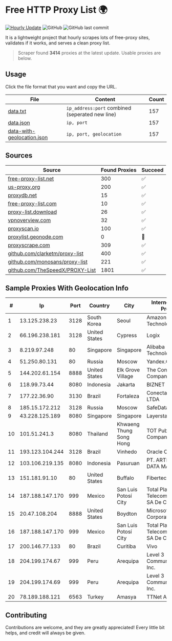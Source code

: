 
# Free HTTP Proxy List 🌍

[![Hourly Update](https://github.com/mertguvencli/http-proxy-list/actions/workflows/main.yml/badge.svg?branch=main)](https://github.com/mertguvencli/http-proxy-list/actions/workflows/main.yml)
![GitHub](https://img.shields.io/github/license/mertguvencli/http-proxy-list)
![GitHub last commit](https://img.shields.io/github/last-commit/mertguvencli/http-proxy-list)

It is a lightweight project that hourly scrapes lots of free-proxy sites, validates if it works, and serves a clean proxy list.


> Scraper found **3414** proxies at the latest update. Usable proxies are below.

## Usage

Click the file format that you want and copy the URL.


|File|Content|Count|
|----|-------|-----|
|[data.txt](https://raw.githubusercontent.com/mertguvencli/http-proxy-list/main/proxy-list/data.txt)|`ip_address:port` combined (seperated new line)|157|
|[data.json](https://raw.githubusercontent.com/mertguvencli/http-proxy-list/main/proxy-list/data.json)|`ip, port`|157|
|[data-with-geolocation.json](https://raw.githubusercontent.com/mertguvencli/http-proxy-list/main/proxy-list/data-with-geolocation.json)|`ip, port, geolocation`|157|

## Sources

|Source|Found Proxies|Succeed|
|------|-------------|-------|
|[free-proxy-list.net](https://free-proxy-list.net)|300|✅|
|[us-proxy.org](https://www.us-proxy.org)|200|✅|
|[proxydb.net](http://proxydb.net)|15|✅|
|[free-proxy-list.com](https://free-proxy-list.com/?page=&port=&type%5B%5D=http&type%5B%5D=https&up_time=0&search=Search)|10|✅|
|[proxy-list.download](https://www.proxy-list.download/HTTP)|26|✅|
|[vpnoverview.com](https://vpnoverview.com/privacy/anonymous-browsing/free-proxy-servers)|32|✅|
|[proxyscan.io](https://www.proxyscan.io)|100|✅|
|[proxylist.geonode.com](https://proxylist.geonode.com/api/proxy-list?limit=300&page=1&sort_by=lastChecked&sort_type=desc&protocols=http,https)|0|🚫|
|[proxyscrape.com](https://api.proxyscrape.com/v2/?request=displayproxies&protocol=http&timeout=10000&country=all&ssl=all&anonymity=all)|309|✅|
|[github.com/clarketm/proxy-list](https://raw.githubusercontent.com/clarketm/proxy-list/master/proxy-list-raw.txt)|400|✅|
|[github.com/monosans/proxy-list](https://raw.githubusercontent.com/monosans/proxy-list/main/proxies/http.txt)|221|✅|
|[github.com/TheSpeedX/PROXY-List](https://raw.githubusercontent.com/TheSpeedX/PROXY-List/master/http.txt)|1801|✅|


## Sample Proxies With Geolocation Info

|#|Ip|Port|Country|City|Internet Service Provider|
|-|--|----|-------|----|-------------------------|
|1|13.125.238.23|3128|South Korea|Seoul|Amazon Technologies Inc.|
|2|66.196.238.181|3128|United States|Cypress|Logix|
|3|8.219.97.248|80|Singapore|Singapore|Alibaba (US) Technology Co., Ltd.|
|4|51.250.80.131|80|Russia|Moscow|Yandex.Cloud LLC|
|5|144.202.61.154|8888|United States|Elk Grove Village|The Constant Company|
|6|118.99.73.44|8080|Indonesia|Jakarta|BIZNET|
|7|177.22.36.90|3130|Brazil|Fortaleza|Conecta Tecnologia LTDA|
|8|185.15.172.212|3128|Russia|Moscow|SafeData LLC|
|9|43.228.125.189|8080|Singapore|Singapore|Layerstack Limited|
|10|101.51.241.3|8080|Thailand|Khwaeng Thung Song Hong|TOT Public Company Limited|
|11|193.123.104.244|3128|Brazil|Vinhedo|Oracle Corporation|
|12|103.106.219.135|8080|Indonesia|Pasuruan|PT. ARTHA LINTAS DATA MANDIRI|
|13|151.181.91.10|80|United States|Buffalo|Fibertech Networks|
|14|187.188.147.170|999|Mexico|San Luis Potosí City|Total Play Telecomunicaciones SA De CV|
|15|20.47.108.204|8888|United States|Boydton|Microsoft Corporation|
|16|187.188.147.170|999|Mexico|San Luis Potosí City|Total Play Telecomunicaciones SA De CV|
|17|200.146.77.133|80|Brazil|Curitiba|Vivo|
|18|204.199.174.67|999|Peru|Arequipa|Level 3 Communications, Inc.|
|19|204.199.174.69|999|Peru|Arequipa|Level 3 Communications, Inc.|
|20|78.189.188.121|6563|Turkey|Amasya|TTNet A.S.|



## Contributing

Contributions are welcome, and they are greatly appreciated! Every
little bit helps, and credit will always be given.


